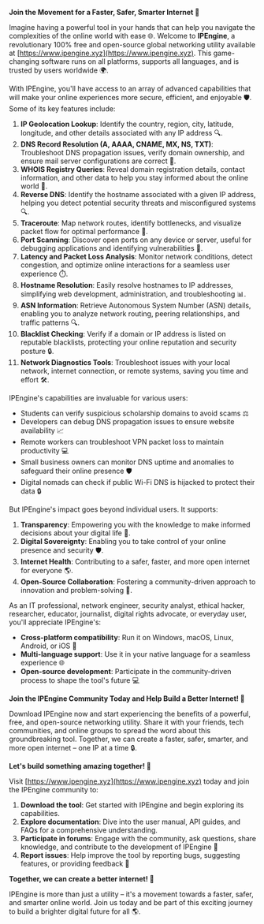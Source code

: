 **Join the Movement for a Faster, Safer, Smarter Internet 🚀**

Imagine having a powerful tool in your hands that can help you navigate the complexities of the online world with ease 🌐. Welcome to **IPEngine**, a revolutionary 100% free and open-source global networking utility available at [https://www.ipengine.xyz](https://www.ipengine.xyz). This game-changing software runs on all platforms, supports all languages, and is trusted by users worldwide 🌍.

With IPEngine, you'll have access to an array of advanced capabilities that will make your online experiences more secure, efficient, and enjoyable 🛡️. Some of its key features include:

1. **IP Geolocation Lookup**: Identify the country, region, city, latitude, longitude, and other details associated with any IP address 🔍.
2. **DNS Record Resolution (A, AAAA, CNAME, MX, NS, TXT)**: Troubleshoot DNS propagation issues, verify domain ownership, and ensure mail server configurations are correct 📡.
3. **WHOIS Registry Queries**: Reveal domain registration details, contact information, and other data to help you stay informed about the online world 🔑.
4. **Reverse DNS**: Identify the hostname associated with a given IP address, helping you detect potential security threats and misconfigured systems 🔍.
5. **Traceroute**: Map network routes, identify bottlenecks, and visualize packet flow for optimal performance 🚀.
6. **Port Scanning**: Discover open ports on any device or server, useful for debugging applications and identifying vulnerabilities 🔑.
7. **Latency and Packet Loss Analysis**: Monitor network conditions, detect congestion, and optimize online interactions for a seamless user experience ⏱️.
8. **Hostname Resolution**: Easily resolve hostnames to IP addresses, simplifying web development, administration, and troubleshooting 📊.
9. **ASN Information**: Retrieve Autonomous System Number (ASN) details, enabling you to analyze network routing, peering relationships, and traffic patterns 🔍.
10. **Blacklist Checking**: Verify if a domain or IP address is listed on reputable blacklists, protecting your online reputation and security posture 🔒.
11. **Network Diagnostics Tools**: Troubleshoot issues with your local network, internet connection, or remote systems, saving you time and effort 🛠️.

IPEngine's capabilities are invaluable for various users:

* Students can verify suspicious scholarship domains to avoid scams ⚖️
* Developers can debug DNS propagation issues to ensure website availability 📈
* Remote workers can troubleshoot VPN packet loss to maintain productivity 💻
* Small business owners can monitor DNS uptime and anomalies to safeguard their online presence 🛡️
* Digital nomads can check if public Wi-Fi DNS is hijacked to protect their data 🔒

But IPEngine's impact goes beyond individual users. It supports:

1. **Transparency**: Empowering you with the knowledge to make informed decisions about your digital life 🌟.
2. **Digital Sovereignty**: Enabling you to take control of your online presence and security 🛡️.
3. **Internet Health**: Contributing to a safer, faster, and more open internet for everyone 🌎.
4. **Open-Source Collaboration**: Fostering a community-driven approach to innovation and problem-solving 🤝.

As an IT professional, network engineer, security analyst, ethical hacker, researcher, educator, journalist, digital rights advocate, or everyday user, you'll appreciate IPEngine's:

* **Cross-platform compatibility**: Run it on Windows, macOS, Linux, Android, or iOS 🔩
* **Multi-language support**: Use it in your native language for a seamless experience 🌐
* **Open-source development**: Participate in the community-driven process to shape the tool's future 💻

**Join the IPEngine Community Today and Help Build a Better Internet! 🚀**

Download IPEngine now and start experiencing the benefits of a powerful, free, and open-source networking utility. Share it with your friends, tech communities, and online groups to spread the word about this groundbreaking tool. Together, we can create a faster, safer, smarter, and more open internet – one IP at a time 🔒.

**Let's build something amazing together! 🌟**

Visit [https://www.ipengine.xyz](https://www.ipengine.xyz) today and join the IPEngine community to:

1. **Download the tool**: Get started with IPEngine and begin exploring its capabilities.
2. **Explore documentation**: Dive into the user manual, API guides, and FAQs for a comprehensive understanding.
3. **Participate in forums**: Engage with the community, ask questions, share knowledge, and contribute to the development of IPEngine 🔩
4. **Report issues**: Help improve the tool by reporting bugs, suggesting features, or providing feedback 📝

**Together, we can create a better internet! 🌟**

IPEngine is more than just a utility – it's a movement towards a faster, safer, and smarter online world. Join us today and be part of this exciting journey to build a brighter digital future for all 🌎.
